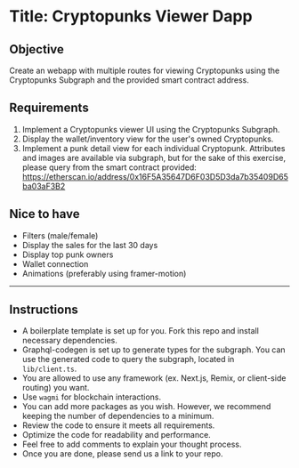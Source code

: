 # Title: Cryptopunks Viewer Dapp

## Objective

Create an webapp with multiple routes for viewing Cryptopunks using the Cryptopunks Subgraph and the provided smart contract address.

## Requirements

1. Implement a Cryptopunks viewer UI using the Cryptopunks Subgraph.
2. Display the wallet/inventory view for the user's owned Cryptopunks.
3. Implement a punk detail view for each individual Cryptopunk. Attributes and images are available via subgraph, but for the sake of this exercise, please query from the smart contract provided: https://etherscan.io/address/0x16F5A35647D6F03D5D3da7b35409D65ba03aF3B2

## Nice to have

- Filters (male/female)
- Display the sales for the last 30 days
- Display top punk owners
- Wallet connection
- Animations (preferably using framer-motion)

---

## Instructions

- A boilerplate template is set up for you. Fork this repo and install necessary dependencies.
- Graphql-codegen is set up to generate types for the subgraph. You can use the generated code to query the subgraph, located in `lib/client.ts`.
- You are allowed to use any framework (ex. Next.js, Remix, or client-side routing) you want.
- Use `wagmi` for blockchain interactions.
- You can add more packages as you wish. However, we recommend keeping the number of dependencies to a minimum.
- Review the code to ensure it meets all requirements.
- Optimize the code for readability and performance.
- Feel free to add comments to explain your thought process.
- Once you are done, please send us a link to your repo.
